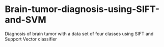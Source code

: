 # Brain-tumor-diagnosis-using-SIFT-and-SVM
Diagnosis of brain tumor with a data set of four classes using SIFT and Support Vector classifier
